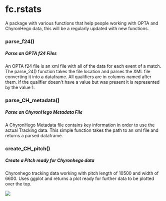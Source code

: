 # fc.rstats
A package with various functions that help people working with OPTA and ChyronHego data, this will be a regularly updated with new functions. 

### parse_f24()
##### Parse an OPTA f24 Files 
An OPTA f24 file is an xml file with all of the data for each event of a match. The parse_24() function takes the file location and parses the XML file converting it into a dataframe. All qualifiers are in columns named after them. If the qualifier doesn't have a value but was present it is represented by the value 1.

### parse_CH_metadata()
##### Parse an ChyronHego Metadata File 
A ChyronHego Metadata file contains key information in order to use the actual Tracking data. This simple function takes the path to an xml file and returns a parsed dataframe.

### create_CH_pitch()
##### Create a Pitch ready for Chyronhego data
Chyronhego tracking data working with pitch length of 10500 and width of 6600. Uses ggplot and returns a plot ready for further data to be plotted over the top.   

![](https://github.com/FCrSTATS/fc.stats/blob/master/images/CHpitchoptions.jpg)

